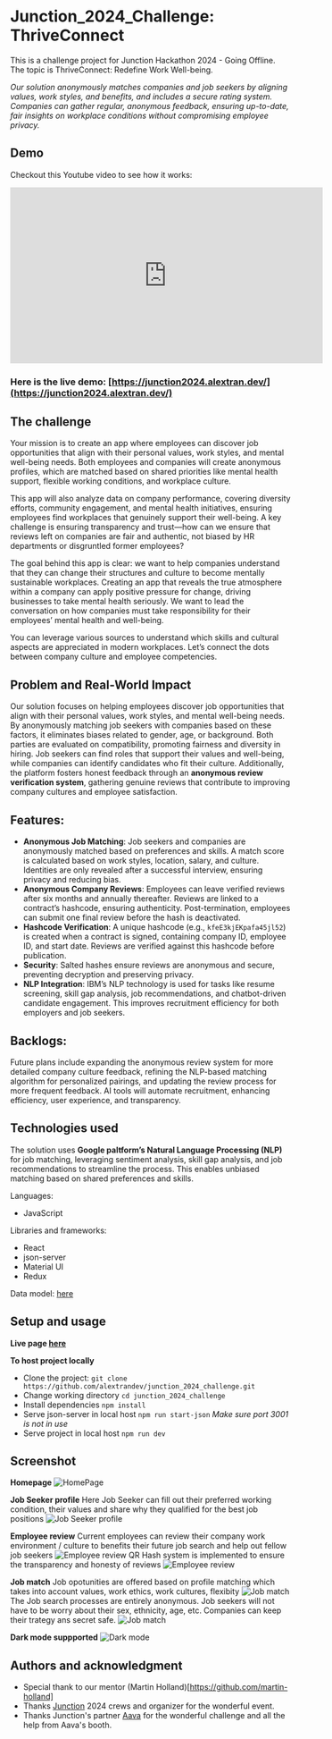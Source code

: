 # Junction_2024_Challenge: ThriveConnect
This is a challenge project for Junction Hackathon 2024 - Going Offline. The topic is ThriveConnect: Redefine Work Well-being.

_Our solution anonymously matches companies and job seekers by aligning values, work styles, and benefits, and includes a secure rating system. Companies can gather regular, anonymous feedback, ensuring up-to-date, fair insights on workplace conditions without compromising employee privacy._

## Demo
Checkout this Youtube video to see how it works:<br/>
<iframe width="560" height="315" src="https://www.youtube.com/embed/BXPmU39od5M?si=ObQr0nymZOgyY-D5" title="YouTube video player" frameborder="0" allow="accelerometer; autoplay; clipboard-write; encrypted-media; gyroscope; picture-in-picture; web-share" referrerpolicy="strict-origin-when-cross-origin" allowfullscreen>
  [View on youtube: https://www.youtube.com/watch?v=BXPmU39od5M](https://www.youtube.com/watch?v=BXPmU39od5M)
</iframe>

### Here is the live demo: [https://junction2024.alextran.dev/](https://junction2024.alextran.dev/)

## The challenge
Your mission is to create an app where employees can discover job opportunities that align with their personal values, work styles, and mental well-being needs. Both employees and companies will create anonymous profiles, which are matched based on shared priorities like mental health support, flexible working conditions, and workplace culture.

This app will also analyze data on company performance, covering diversity efforts, community engagement, and mental health initiatives, ensuring employees find workplaces that genuinely support their well-being. A key challenge is ensuring transparency and trust—how can we ensure that reviews left on companies are fair and authentic, not biased by HR departments or disgruntled former employees?

The goal behind this app is clear: we want to help companies understand that they can change their structures and culture to become mentally sustainable workplaces. Creating an app that reveals the true atmosphere within a company can apply positive pressure for change, driving businesses to take mental health seriously. We want to lead the conversation on how companies must take responsibility for their employees’ mental health and well-being.

You can leverage various sources to understand which skills and cultural aspects are appreciated in modern workplaces. Let’s connect the dots between company culture and employee competencies.

## Problem and Real-World Impact
Our solution focuses on helping employees discover job opportunities that align with their personal values, work styles, and mental well-being needs. By anonymously matching job seekers with companies based on these factors, it eliminates biases related to gender, age, or background. Both parties are evaluated on compatibility, promoting fairness and diversity in hiring. Job seekers can find roles that support their values and well-being, while companies can identify candidates who fit their culture. Additionally, the platform fosters honest feedback through an **anonymous review verification system**, gathering genuine reviews that contribute to improving company cultures and employee satisfaction.
  
## Features:
- **Anonymous Job Matching**: Job seekers and companies are anonymously matched based on preferences and skills. A match score is calculated based on work styles, location, salary, and culture. Identities are only revealed after a successful interview, ensuring privacy and reducing bias.  
- **Anonymous Company Reviews**: Employees can leave verified reviews after six months and annually thereafter. Reviews are linked to a contract’s hashcode, ensuring authenticity. Post-termination, employees can submit one final review before the hash is deactivated.  
- **Hashcode Verification**: A unique hashcode (e.g., `kfeE3kjEKpafa45jl52`) is created when a contract is signed, containing company ID, employee ID, and start date. Reviews are verified against this hashcode before publication.  
- **Security**: Salted hashes ensure reviews are anonymous and secure, preventing decryption and preserving privacy.  
- **NLP Integration**: IBM’s NLP technology is used for tasks like resume screening, skill gap analysis, job recommendations, and chatbot-driven candidate engagement. This improves recruitment efficiency for both employers and job seekers.

## Backlogs:
Future plans include expanding the anonymous review system for more detailed company culture feedback, refining the NLP-based matching algorithm for personalized pairings, and updating the review process for more frequent feedback. AI tools will automate recruitment, enhancing efficiency, user experience, and transparency.

## Technologies used
The solution uses **Google paltform’s Natural Language Processing (NLP)** for job matching, leveraging sentiment analysis, skill gap analysis, and job recommendations to streamline the process. This enables unbiased matching based on shared preferences and skills. 

Languages:
- JavaScript

Libraries and frameworks:
- React
- json-server
- Material UI
- Redux

Data model: [here](DATAMODEL.md)

## Setup and usage

**Live page [here](https://junction2024.alextran.dev/)**

**To host project locally**
- Clone the project: ```git clone https://github.com/alextrandev/junction_2024_challenge.git```
- Change working directory ```cd junction_2024_challenge```
- Install dependencies ```npm install```
- Serve json-server in local host ```npm run start-json``` _Make sure port 3001 is not in use_
- Serve project in local host ```npm run dev```

## Screenshot
**Homepage**
![HomePage](src/assets/screenshots/HomePage.png)

**Job Seeker profile**
Here Job Seeker can fill out their preferred working condition, their values and share why they qualified for the best job positions
![Job Seeker profile](src/assets/screenshots/jobseekerDashboard.png)

**Employee review**
Current employees can review their company work environment / culture to benefits their future job search and help out fellow job seekers
![Employee review](src/assets/screenshots/EmployeeReview.png)
QR Hash system is implemented to ensure the transparency and honesty of reviews
![Employee review](src/assets/screenshots/QRHashSystem.png)

**Job match**
Job opotunities are offered based on profile matching which takes into account values, work ethics, work cultures, flexibity
![Job match](src/assets/screenshots/JobMatch.png)
The Job search processes are entirely anonymous. Job seekers will not have to be worry about their sex, ethnicity, age, etc. Companies can keep their trategy ans secret safe.
![Job match](src/assets/screenshots/CompanyMatch.png)

**Dark mode suppported**
![Dark mode](src/assets/screenshots/DarkMode.png)

## Authors and acknowledgment

- Special thank to our mentor (Martin Holland)[https://github.com/martin-holland]
- Thanks [Junction](https://www.hackjunction.com/) 2024 crews and organizer for the wonderful event.
- Thanks Junction's partner [Aava](https://www.aava.fi/) for the wonderful challenge and all the help from Aava's booth.
